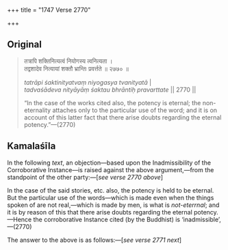 +++
title = "1747 Verse 2770"

+++
## Original 
>
> तत्रापि शक्तिनित्यत्वं नियोगस्य त्वनित्यता ।  
> तद्वशादेव नित्यायां शक्तौ भ्रान्तिः प्रवर्त्तते ॥ २७७० ॥ 
>
> *tatrāpi śaktinityatvaṃ niyogasya tvanityatā* \|  
> *tadvaśādeva nityāyāṃ śaktau bhrāntiḥ pravarttate* \|\| 2770 \|\| 
>
> “In the case of the works cited also, the potency is eternal; the non-eternality attaches only to the particular use of the word; and it is on account of this latter fact that there arise doubts regarding the eternal potency.”—(2770)



## Kamalaśīla

In the following *text*, an objection—based upon the Inadmissibility of the Corroborative Instance—is raised against the above argument,—from the standpoint of the other party:—[*see verse 2770 above*]

In the case of the said stories, etc. also, the potency is held to be eternal. But the particular use of the words—which is made even when the things spoken of are not real,—which is made by men, is what is *not-eterrnal*; and it is by reason of this that there arise doubts regarding the eternal potency.—Hence the corroborative Instance cited (by the Buddhist) is ‘inadmissible’,—(2770)

The answer to the above is as follows:—[*see verse 2771 next*]


